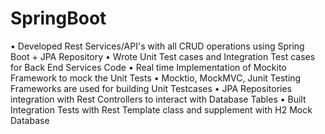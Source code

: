 # SpringBoot
•	Developed Rest Services/API's with all CRUD operations using Spring Boot + JPA Repository
•	Wrote Unit Test cases and Integration Test cases for Back End Services Code
•	Real time Implementation of Mockito Framework to mock the Unit Tests
•	Mocktio, MockMVC, Junit Testing Frameworks are used for building Unit Testcases
•	JPA Repositories integration with Rest Controllers to interact with Database Tables
•	Built Integration Tests with Rest Template class and supplement with H2 Mock Database
